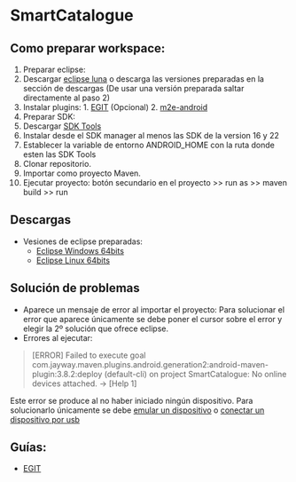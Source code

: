# SmartCatalogue
## Como preparar workspace:

1. Preparar eclipse:
  1. Descargar [eclipse luna](https://www.eclipse.org/downloads/packages/eclipse-ide-java-developers/lunasr2) o descarga las versiones preparadas en la sección de descargas (De usar una versión preparada saltar directamente al paso 2)
  2. Instalar plugins:
    1. [EGIT](http://eclipse.org/egit/) (Opcional)
    2. [m2e-android](http://rgladwell.github.io/m2e-android/)
2. Preparar SDK:
  1. Descargar [SDK Tools](http://developer.android.com/sdk/index.html)
  2. Instalar desde el SDK manager al menos las SDK de la version 16 y 22
  3. Establecer la variable de entorno ANDROID_HOME con la ruta donde esten las SDK Tools
3. Clonar repositorio.
4. Importar como proyecto Maven. 
5. Ejecutar proyecto: botón secundario en el proyecto >> run as >> maven build >> run

## Descargas
* Vesiones de eclipse preparadas:
  * [Eclipse Windows 64bits](https://www.dropbox.com/s/5bm22pbgfsp1526/eclipse-Windows-64bits.zip?dl=0)
  * [Eclipse Linux 64bits](https://www.dropbox.com/s/svc97nkcnbbho5t/eclipse-Linux-64bits.zip?dl=0)

## Solución de problemas
* Aparece un mensaje de error al importar el proyecto: Para solucionar el error que aparece únicamente se debe poner el cursor sobre el error y elegir la 2º solución que ofrece eclipse.
* Errores al ejecutar:

> [ERROR] Failed to execute goal com.jayway.maven.plugins.android.generation2:android-maven-plugin:3.8.2:deploy (default-cli) on project SmartCatalogue: No online devices attached. -> [Help 1]

Este error se produce al no haber iniciado ningún dispositivo. Para solucionarlo únicamente se debe [emular un dispositivo](http://www.aprendeandroid.com/l1/emulador.htm) o [conectar un dispositivo por usb](http://www.aprendeandroid.com/l1/conectar_movil_eclipse.htm)

## Guías:
* [EGIT](http://www.notodocodigo.com/integracion-continua/git-clonar-repositorio-y-manejo-de-ramas/)
